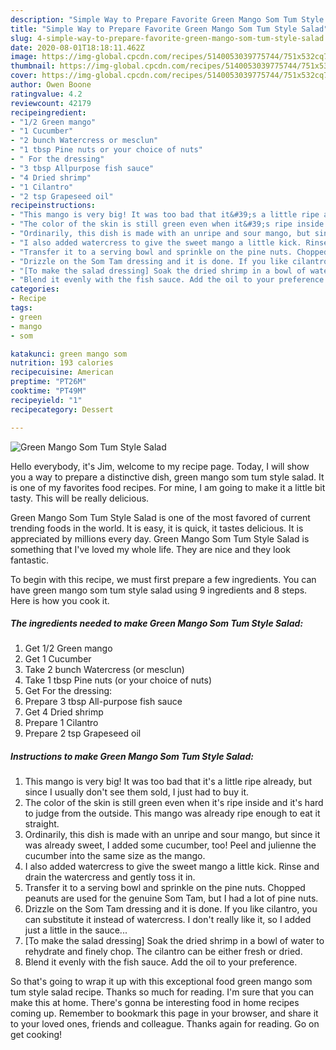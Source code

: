 ```yaml
---
description: "Simple Way to Prepare Favorite Green Mango Som Tum Style Salad"
title: "Simple Way to Prepare Favorite Green Mango Som Tum Style Salad"
slug: 4-simple-way-to-prepare-favorite-green-mango-som-tum-style-salad
date: 2020-08-01T18:18:11.462Z
image: https://img-global.cpcdn.com/recipes/5140053039775744/751x532cq70/green-mango-som-tum-style-salad-recipe-main-photo.jpg
thumbnail: https://img-global.cpcdn.com/recipes/5140053039775744/751x532cq70/green-mango-som-tum-style-salad-recipe-main-photo.jpg
cover: https://img-global.cpcdn.com/recipes/5140053039775744/751x532cq70/green-mango-som-tum-style-salad-recipe-main-photo.jpg
author: Owen Boone
ratingvalue: 4.2
reviewcount: 42179
recipeingredient:
- "1/2 Green mango"
- "1 Cucumber"
- "2 bunch Watercress or mesclun"
- "1 tbsp Pine nuts or your choice of nuts"
- " For the dressing"
- "3 tbsp Allpurpose fish sauce"
- "4 Dried shrimp"
- "1 Cilantro"
- "2 tsp Grapeseed oil"
recipeinstructions:
- "This mango is very big! It was too bad that it&#39;s a little ripe already, but since I usually don&#39;t see them sold, I just had to buy it."
- "The color of the skin is still green even when it&#39;s ripe inside and it&#39;s hard to judge from the outside.  This mango was already ripe enough to eat it straight."
- "Ordinarily, this dish is made with an unripe and sour mango, but since it was already sweet, I added some cucumber, too! Peel and julienne the cucumber into the same size as the mango."
- "I also added watercress to give the sweet mango a little kick. Rinse and drain the watercress and gently toss it in."
- "Transfer it to a serving bowl and sprinkle on the pine nuts. Chopped peanuts are used for the genuine Som Tam, but I had a lot of pine nuts."
- "Drizzle on the Som Tam dressing and it is done. If you like cilantro, you can substitute it instead of watercress. I don&#39;t really like it, so I added just a little in the sauce..."
- "[To make the salad dressing] Soak the dried shrimp in a bowl of water to rehydrate and finely chop. The cilantro can be either fresh or dried."
- "Blend it evenly with the fish sauce. Add the oil to your preference."
categories:
- Recipe
tags:
- green
- mango
- som

katakunci: green mango som 
nutrition: 193 calories
recipecuisine: American
preptime: "PT26M"
cooktime: "PT49M"
recipeyield: "1"
recipecategory: Dessert

---
```



![Green Mango Som Tum Style Salad](https://img-global.cpcdn.com/recipes/5140053039775744/751x532cq70/green-mango-som-tum-style-salad-recipe-main-photo.jpg)

Hello everybody, it's Jim, welcome to my recipe page. Today, I will show you a way to prepare a distinctive dish, green mango som tum style salad. It is one of my favorites food recipes. For mine, I am going to make it a little bit tasty. This will be really delicious.



Green Mango Som Tum Style Salad is one of the most favored of current trending foods in the world. It is easy, it is quick, it tastes delicious. It is appreciated by millions every day. Green Mango Som Tum Style Salad is something that I've loved my whole life. They are nice and they look fantastic.


To begin with this recipe, we must first prepare a few ingredients. You can have green mango som tum style salad using 9 ingredients and 8 steps. Here is how you cook it.

<!--inarticleads1-->

##### The ingredients needed to make Green Mango Som Tum Style Salad:

1. Get 1/2 Green mango
1. Get 1 Cucumber
1. Take 2 bunch Watercress (or mesclun)
1. Take 1 tbsp Pine nuts (or your choice of nuts)
1. Get  For the dressing:
1. Prepare 3 tbsp All-purpose fish sauce
1. Get 4 Dried shrimp
1. Prepare 1 Cilantro
1. Prepare 2 tsp Grapeseed oil




<!--inarticleads2-->

##### Instructions to make Green Mango Som Tum Style Salad:

1. This mango is very big! It was too bad that it&#39;s a little ripe already, but since I usually don&#39;t see them sold, I just had to buy it.
1. The color of the skin is still green even when it&#39;s ripe inside and it&#39;s hard to judge from the outside.  This mango was already ripe enough to eat it straight.
1. Ordinarily, this dish is made with an unripe and sour mango, but since it was already sweet, I added some cucumber, too! Peel and julienne the cucumber into the same size as the mango.
1. I also added watercress to give the sweet mango a little kick. Rinse and drain the watercress and gently toss it in.
1. Transfer it to a serving bowl and sprinkle on the pine nuts. Chopped peanuts are used for the genuine Som Tam, but I had a lot of pine nuts.
1. Drizzle on the Som Tam dressing and it is done. If you like cilantro, you can substitute it instead of watercress. I don&#39;t really like it, so I added just a little in the sauce...
1. [To make the salad dressing] Soak the dried shrimp in a bowl of water to rehydrate and finely chop. The cilantro can be either fresh or dried.
1. Blend it evenly with the fish sauce. Add the oil to your preference.




So that's going to wrap it up with this exceptional food green mango som tum style salad recipe. Thanks so much for reading. I'm sure that you can make this at home. There's gonna be interesting food in home recipes coming up. Remember to bookmark this page in your browser, and share it to your loved ones, friends and colleague. Thanks again for reading. Go on get cooking!
